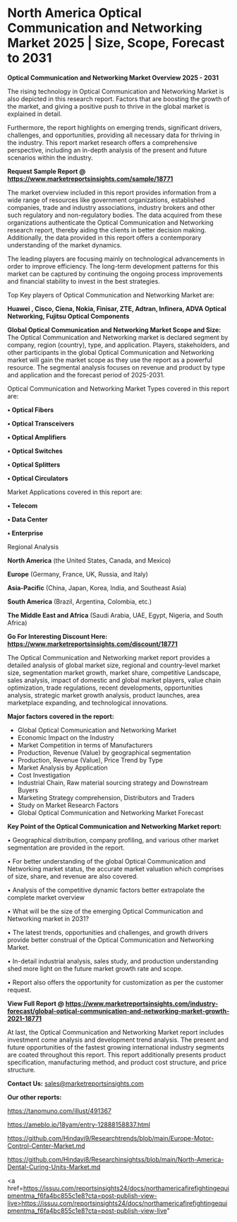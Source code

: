 # North America Optical Communication and Networking Market 2025 | Size, Scope, Forecast to 2031

<Strong> Optical Communication and Networking Market Overview 2025 - 2031</strong>

The rising technology in Optical Communication and Networking Market is also depicted in this research report. Factors that are boosting the growth of the market, and giving a positive push to thrive in the global market is explained in detail.

Furthermore, the report highlights on emerging trends, significant drivers, challenges, and opportunities, providing all necessary data for thriving in the industry. This report market research offers a comprehensive perspective, including an in-depth analysis of the present and future scenarios within the industry.

<strong>Request Sample Report @ <a href=https://www.marketreportsinsights.com/sample/18771>https://www.marketreportsinsights.com/sample/18771</a></strong>

The market overview included in this report provides information from a wide range of resources like government organizations, established companies, trade and industry associations, industry brokers and other such regulatory and non-regulatory bodies. The data acquired from these organizations authenticate the Optical Communication and Networking research report, thereby aiding the clients in better decision making. Additionally, the data provided in this report offers a contemporary understanding of the market dynamics.

The leading players are focusing mainly on technological advancements in order to improve efficiency. The long-term development patterns for this market can be captured by continuing the ongoing process improvements and financial stability to invest in the best strategies.

Top Key players of Optical Communication and Networking Market are:

<strong>Huawei , Cisco, Ciena, Nokia, Finisar, ZTE, Adtran, Infinera, ADVA Optical Networking, Fujitsu Optical Components</strong>

<strong><b>Global Optical Communication and Networking Market Scope and Size:</b></strong>
The Optical Communication and Networking market is declared segment by company, region (country), type, and application. Players, stakeholders, and other participants in the global Optical Communication and Networking market will gain the market scope as they use the report as a powerful resource. The segmental analysis focuses on revenue and product by type and application and the forecast period of 2025-2031.

Optical Communication and Networking Market Types covered in this report are:

<strong>• Optical Fibers

• Optical Transceivers

• Optical Amplifiers

• Optical Switches

• Optical Splitters

• Optical Circulators</strong>

Market Applications covered in this report are:

<strong>• Telecom

• Data Center

• Enterprise</strong> 

Regional Analysis

<strong>North America</strong> (the United States, Canada, and Mexico)

<strong>Europe</strong> (Germany, France, UK, Russia, and Italy)

<strong>Asia-Pacific</strong> (China, Japan, Korea, India, and Southeast Asia)

<strong>South America</strong> (Brazil, Argentina, Colombia, etc.)

<strong>The Middle East and Africa</strong> (Saudi Arabia, UAE, Egypt, Nigeria, and South Africa)

<strong>Go For Interesting Discount Here: <a href=https://www.marketreportsinsights.com/discount/18771>https://www.marketreportsinsights.com/discount/18771</a></strong>

The Optical Communication and Networking market report provides a detailed analysis of global market size, regional and country-level market size, segmentation market growth, market share, competitive Landscape, sales analysis, impact of domestic and global market players, value chain optimization, trade regulations, recent developments, opportunities analysis, strategic market growth analysis, product launches, area marketplace expanding, and technological innovations.

<strong><b>Major factors covered in the report:</b></strong>
<ul>
  <li>Global Optical Communication and Networking Market </li>
  <li>Economic Impact on the Industry</li>
  <li>Market Competition in terms of Manufacturers</li>
  <li>Production, Revenue (Value) by geographical segmentation</li>
  <li>Production, Revenue (Value), Price Trend by Type</li>
  <li>Market Analysis by Application</li>
  <li>Cost Investigation</li>
  <li>Industrial Chain, Raw material sourcing strategy and Downstream Buyers</li>
  <li>Marketing Strategy comprehension, Distributors and Traders</li>
  <li>Study on Market Research Factors</li>
  <li>Global Optical Communication and Networking Market Forecast</li>
</ul>

<strong><b>Key Point of the Optical Communication and Networking Market report:</b></strong>

• Geographical distribution, company profiling, and various other market segmentation are provided in the report.

• For better understanding of the global Optical Communication and Networking market status, the accurate market valuation which comprises of size, share, and revenue are also covered.

• Analysis of the competitive dynamic factors better extrapolate the complete market overview

• What will be the size of the emerging Optical Communication and Networking market in 2031?

• The latest trends, opportunities and challenges, and growth drivers provide better construal of the Optical Communication and Networking Market.

• In-detail industrial analysis, sales study, and production understanding shed more light on the future market growth rate and scope.

• Report also offers the opportunity for customization as per the customer request.

<strong><b>View Full Report @ <a href=https://www.marketreportsinsights.com/industry-forecast/global-optical-communication-and-networking-market-growth-2021-18771>https://www.marketreportsinsights.com/industry-forecast/global-optical-communication-and-networking-market-growth-2021-18771</a></b></strong>


At last, the Optical Communication and Networking Market report includes investment come analysis and development trend analysis. The present and future opportunities of the fastest growing international industry segments are coated throughout this report. This report additionally presents product specification, manufacturing method, and product cost structure, and price structure.

<strong>Contact Us:</strong>
sales@marketreportsinsights.com

<strong>Our other reports:</strong>

<a href=https://tanomuno.com/illust/491367>https://tanomuno.com/illust/491367</a>

<a href=https://ameblo.jp/18yam/entry-12888158837.html>https://ameblo.jp/18yam/entry-12888158837.html</a>

<a href=https://github.com/Hindavi9/Researchtrends/blob/main/Europe-Motor-Control-Center-Market.md>https://github.com/Hindavi9/Researchtrends/blob/main/Europe-Motor-Control-Center-Market.md</a>

<a href=https://github.com/Hindavi8/Researchinsightss/blob/main/North-America-Dental-Curing-Units-Market.md>https://github.com/Hindavi8/Researchinsightss/blob/main/North-America-Dental-Curing-Units-Market.md</a>

<a href=https://issuu.com/reportsinsights24/docs/northamericafirefightingequipmentma_f6fa4bc855c1e8?cta=post-publish-view-live>https://issuu.com/reportsinsights24/docs/northamericafirefightingequipmentma_f6fa4bc855c1e8?cta=post-publish-view-live</a>"
